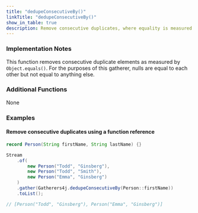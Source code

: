 ```yaml
---
title: "dedupeConsecutiveBy()"
linkTitle: "dedupeConsecutiveBy()"
show_in_table: true
description: Remove consecutive duplicates, where equality is measured by a given function
---
```


### Implementation Notes

This function removes consecutive duplicate elements as measured by `Object.equals()`. For the purposes of this gatherer,
nulls are equal to each other but not equal to anything else.

### Additional Functions

None


### Examples

#### Remove consecutive duplicates using a function reference

```java
record Person(String firstName, String lastName) {}

Stream
    .of(
        new Person("Todd", "Ginsberg"),
        new Person("Todd", "Smith"),
        new Person("Emma", "Ginsberg")
    )
    .gather(Gatherers4j.dedupeConsecutiveBy(Person::firstName))
    .toList();

// [Person("Todd", "Ginsberg"), Person("Emma", "Ginsberg")]
```
